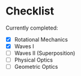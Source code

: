 # Checklist

Currently completed:

- [x] Rotational Mechanics
- [x] Waves I
- [ ] Waves II (Superposition)
- [ ] Physical Optics
- [ ] Geometric Optics
